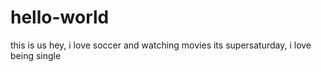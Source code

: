 # hello-world
this is us
hey, i love soccer and watching movies
its supersaturday, i love being single
